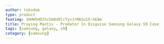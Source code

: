 ```yaml
---
author: tokodab
type: product
featimg: 1HHW5HDIhchb0d0lcTyvJrMASu1O-hE8m
title: Praying Mantis - Predator In Disguise Samsung Galaxy S9 Case
tags: [samsung, galaxy, s9]
category: [samsung]
---
```

